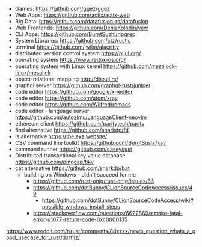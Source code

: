- Games: https://github.com/ggez/ggez
- Web Apps: https://github.com/actix/actix-web
- Big Data: https://github.com/datafusion-rs/datafusion
- Web Frontends: https://github.com/DenisKolodin/yew
- CLI Apps: https://github.com/BurntSushi/ripgrep
- System Libraries: https://github.com/ctz/rustls
- terminal https://github.com/jwilm/alacritty
- distributed version control system https://pijul.org/
- operating system https://www.redox-os.org/
- operating system with Linux kernel https://github.com/mesalock-linux/mesalink
- object-relational mapping http://diesel.rs/
- graphql server https://github.com/graphql-rust/juniper
- code editor https://github.com/google/xi-editor
- code editor https://github.com/atom/xray
- code editor https://github.com/Wilfred/remacs
- code editor - language server https://github.com/autozimu/LanguageClient-neovim
- ethereum client https://github.com/paritytech/parity
- find alternative https://github.com/sharkdp/fd
- ls alternative https://the.exa.website/
- CSV command line toolkit https://github.com/BurntSushi/xsv
- command runner https://github.com/casey/just
- Distributed transactional key value database https://github.com/pingcap/tikv
- cat alternative https://github.com/sharkdp/bat
  - building on Windows - didn't succeed for me
    - https://github.com/rust-onig/rust-onig/issues/35
    - https://github.com/dotBunny/CLionSourceCodeAccess/issues/49
      - https://github.com/dotBunny/CLionSourceCodeAccess/wiki#possible-windows-install-steps
    - https://stackoverflow.com/questions/6622869/nmake-fatal-error-u1077-return-code-0xc0000135

https://www.reddit.com/r/rust/comments/8dzzzx/newb_question_whats_a_good_usecase_for_rust/dxrfljz/